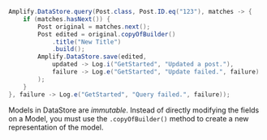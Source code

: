 ```java
Amplify.DataStore.query(Post.class, Post.ID.eq("123"), matches -> {
    if (matches.hasNext()) {
        Post original = matches.next();
        Post edited = original.copyOfBuilder()
            .title("New Title")
            .build();
        Amplify.DataStore.save(edited,
            updated -> Log.i("GetStarted", "Updated a post."),
            failure -> Log.e("GetStarted", "Update failed.", failure)
        );
    }
}, failure -> Log.e("GetStarted", "Query failed.", failure));
```

<amplify-callout>

Models in DataStore are *immutable*. Instead of directly modifying the fields on a Model, you must use the `.copyOfBuilder()` method to create a new representation of the model. 

</amplify-callout>
